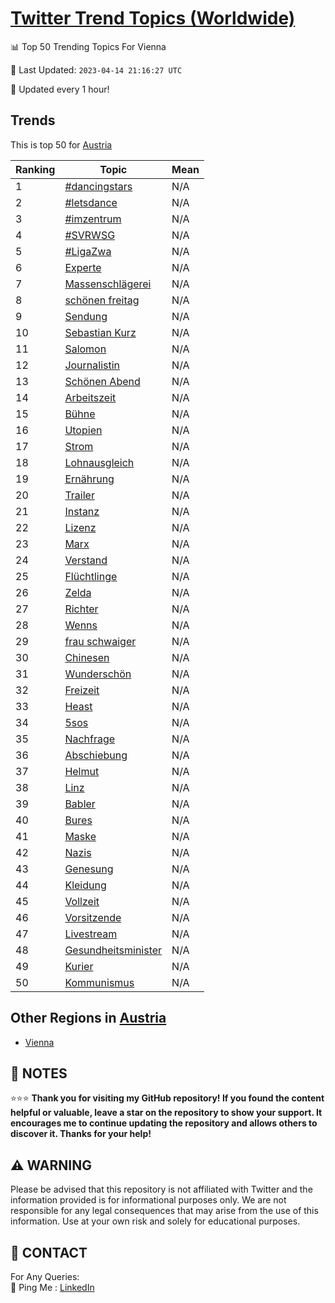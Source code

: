 [Twitter Trend Topics (Worldwide)](https://github.com/ErcinDedeoglu/Twitter-Trend-Topics)
==========


📊 Top 50 Trending Topics For Vienna

📆 Last Updated: `2023-04-14 21:16:27 UTC`

🔧 Updated every 1 hour!


## Trends

This is top 50 for [Austria](</Austria>)

| Ranking | Topic | Mean |
| ------- | ------------ | ------------ |
| 1 | [#dancingstars](http://twitter.com/search?q=%23dancingstars) | N/A |
| 2 | [#letsdance](http://twitter.com/search?q=%23letsdance) | N/A |
| 3 | [#imzentrum](http://twitter.com/search?q=%23imzentrum) | N/A |
| 4 | [#SVRWSG](http://twitter.com/search?q=%23SVRWSG) | N/A |
| 5 | [#LigaZwa](http://twitter.com/search?q=%23LigaZwa) | N/A |
| 6 | [Experte](http://twitter.com/search?q=Experte) | N/A |
| 7 | [Massenschlägerei](http://twitter.com/search?q=Massenschl%c3%a4gerei) | N/A |
| 8 | [schönen freitag](http://twitter.com/search?q=sch%c3%b6nen+freitag) | N/A |
| 9 | [Sendung](http://twitter.com/search?q=Sendung) | N/A |
| 10 | [Sebastian Kurz](http://twitter.com/search?q=Sebastian+Kurz) | N/A |
| 11 | [Salomon](http://twitter.com/search?q=Salomon) | N/A |
| 12 | [Journalistin](http://twitter.com/search?q=Journalistin) | N/A |
| 13 | [Schönen Abend](http://twitter.com/search?q=Sch%c3%b6nen+Abend) | N/A |
| 14 | [Arbeitszeit](http://twitter.com/search?q=Arbeitszeit) | N/A |
| 15 | [Bühne](http://twitter.com/search?q=B%c3%bchne) | N/A |
| 16 | [Utopien](http://twitter.com/search?q=Utopien) | N/A |
| 17 | [Strom](http://twitter.com/search?q=Strom) | N/A |
| 18 | [Lohnausgleich](http://twitter.com/search?q=Lohnausgleich) | N/A |
| 19 | [Ernährung](http://twitter.com/search?q=Ern%c3%a4hrung) | N/A |
| 20 | [Trailer](http://twitter.com/search?q=Trailer) | N/A |
| 21 | [Instanz](http://twitter.com/search?q=Instanz) | N/A |
| 22 | [Lizenz](http://twitter.com/search?q=Lizenz) | N/A |
| 23 | [Marx](http://twitter.com/search?q=Marx) | N/A |
| 24 | [Verstand](http://twitter.com/search?q=Verstand) | N/A |
| 25 | [Flüchtlinge](http://twitter.com/search?q=Fl%c3%bcchtlinge) | N/A |
| 26 | [Zelda](http://twitter.com/search?q=Zelda) | N/A |
| 27 | [Richter](http://twitter.com/search?q=Richter) | N/A |
| 28 | [Wenns](http://twitter.com/search?q=Wenns) | N/A |
| 29 | [frau schwaiger](http://twitter.com/search?q=frau+schwaiger) | N/A |
| 30 | [Chinesen](http://twitter.com/search?q=Chinesen) | N/A |
| 31 | [Wunderschön](http://twitter.com/search?q=Wundersch%c3%b6n) | N/A |
| 32 | [Freizeit](http://twitter.com/search?q=Freizeit) | N/A |
| 33 | [Heast](http://twitter.com/search?q=Heast) | N/A |
| 34 | [5sos](http://twitter.com/search?q=5sos) | N/A |
| 35 | [Nachfrage](http://twitter.com/search?q=Nachfrage) | N/A |
| 36 | [Abschiebung](http://twitter.com/search?q=Abschiebung) | N/A |
| 37 | [Helmut](http://twitter.com/search?q=Helmut) | N/A |
| 38 | [Linz](http://twitter.com/search?q=Linz) | N/A |
| 39 | [Babler](http://twitter.com/search?q=Babler) | N/A |
| 40 | [Bures](http://twitter.com/search?q=Bures) | N/A |
| 41 | [Maske](http://twitter.com/search?q=Maske) | N/A |
| 42 | [Nazis](http://twitter.com/search?q=Nazis) | N/A |
| 43 | [Genesung](http://twitter.com/search?q=Genesung) | N/A |
| 44 | [Kleidung](http://twitter.com/search?q=Kleidung) | N/A |
| 45 | [Vollzeit](http://twitter.com/search?q=Vollzeit) | N/A |
| 46 | [Vorsitzende](http://twitter.com/search?q=Vorsitzende) | N/A |
| 47 | [Livestream](http://twitter.com/search?q=Livestream) | N/A |
| 48 | [Gesundheitsminister](http://twitter.com/search?q=Gesundheitsminister) | N/A |
| 49 | [Kurier](http://twitter.com/search?q=Kurier) | N/A |
| 50 | [Kommunismus](http://twitter.com/search?q=Kommunismus) | N/A |



## Other Regions in [Austria](</Austria>)

* [Vienna](</Austria/Vienna.md>)



## 📝 NOTES

⭐⭐⭐ **Thank you for visiting my GitHub repository! If you found the content helpful or valuable, leave a star on the repository to show your support. It encourages me to continue updating the repository and allows others to discover it. Thanks for your help!**


## ⚠️ WARNING

Please be advised that this repository is not affiliated with Twitter and the information provided is for informational purposes only. We are not responsible for any legal consequences that may arise from the use of this information. Use at your own risk and solely for educational purposes.


## 📨 CONTACT

 For Any Queries:  
            🏓 Ping Me : [LinkedIn](https://www.linkedin.com/in/ercindedeoglu/)
